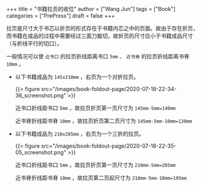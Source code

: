 +++
title = "书籍拉页的收位"
author = ["Wang Jun"]
tags = ["Book"]
categories = ["PrePress"]
draft = false
+++

拉页是尺寸大于书芯以折页的形式存在于书籍内芯之中的页面。故由于存在折页，而书籍在成品的过程中需要经过三面刀裁切，故折页的尺寸应小于书籍成品尺寸（与折线平行的切口）。

<!--more-->

一般情况可以使 `近书口` 的拉页折线距离书口 `5mm` 、 `近书脊` 的拉页折线距离书脊 `10mm` 。

-   以下书籍成品为 `145x210mm` ，右页为一个对折拉页。

    {{< figure src="/images/book-foldout-page/2020-07-18-22-34-36_screenshot.png" >}}

    近书口折线距书口 `5mm` ，故拉页折页第一页尺寸为 `145mm-5mm=140mm`

    近书脊折线距书脊 `10mm` ，故拉页折页第二页尺寸为 `145mm-5mm-10mm=130mm`

-   以下书籍成品为 `210x285mm` ，右页为一个三折的拉页。

    {{< figure src="/images/book-foldout-page/2020-07-18-22-35-05_screenshot.png" >}}

    近书口折线距书口 `5mm` ，故拉页折页第一页尺寸为 `210mm-5mm=205mm`

    近书脊折线距书脊 `10mm` ，故拉页第二页起尺寸为 `210mm-5mm-10mm=195mm`
